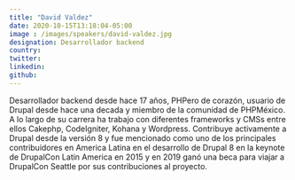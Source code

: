 ```yaml
---
title: "David Valdez"
date: 2020-10-15T13:18:04-05:00
image : /images/speakers/david-valdez.jpg
designation: Desarrollador backend
country: 
twitter: 
linkedin: 
github: 
---
```


Desarrollador backend desde hace 17 años, PHPero de corazón, usuario de Drupal desde hace una decada y miembro de la comunidad de PHPMéxico. A lo largo de su carrera ha trabajo con diferentes frameworks y CMSs entre ellos Cakephp, CodeIgniter, Kohana y Wordpress. Contribuye activamente a Drupal desde la versión 8 y fue mencionado como uno de los principales contribuidores en America Latina en el desarrollo de Drupal 8 en la keynote de DrupalCon Latin America en  2015 y en 2019 ganó una beca para viajar a DrupalCon Seattle por sus contribuciones al proyecto. 
